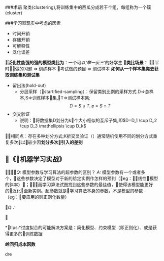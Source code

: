 ###术语
聚类(clustering),将训练集中的西瓜分成若干个组，每组称为一个簇(cluster)



###学习器现实中考虑的因素
- 时间开销
- 存储开销
- 可解释性
- 泛化误差

**泛化性能强的强的模型类比为**：一个可以‘*举一反三*’的好学生

**类比场景**：
平时做的习题 => 训练样本
考试做的题目 => 测试样本
**如何从一个样本集类去获取训练集和测试集**

- 留出法(hold-out)
  - 分层采样（startified-sampling）：保留类别比例的采样方式.D=>总样本,S=>训练样本集,T=>测试样本集;
    $$
        D = S \cup T ,\varnothing = S \cap T
    $$
- 交叉验证
   - 说明：将数据集D划分为k个大小相似的互斥子集,即$D=D_1 \cup D_2 \cup D_3 \mathellipsis \cup D_k$

相同点：存在多种划分方式;K折交叉验证（）通常随机使用不同的划分方式重复多次以较少因**划分多次引入的差别**


《机器学习实战》
--
*Q:* 模型参数与学习算法的超参数的区别？
*A:* 模型参数有一个或者多个，这些参数决定了模型对于新的给定实例作怎样的预判（eg：线性模型的斜率）；而学习算法试图找到这些参数的最佳值，使得该模型能更好的泛化至新实例。超参数就是学习算法本身的参数，不是模型的参数（eg：要应用的则正则化数量）

*Q：*  



*tips:*过度拟合的可能解决方案是：简化模型、约束模型（即正则化）、或是获得更多的训练数据


**岭回归成本函数**

dre